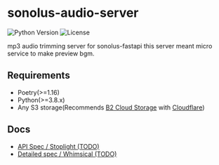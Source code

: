 # sonolus-audio-server
![Python Version](https://img.shields.io/badge/python-v3.8-blue)
![License](https://img.shields.io/badge/license-AGPLv3%2B-green)

mp3 audio trimming server for sonolus-fastapi
this server meant micro service to make preview bgm.


## Requirements

* Poetry(>=1.16)
* Python(>=3.8.x)
* Any S3 storage(Recommends [B2 Cloud Storage](https://www.backblaze.com/b2/cloud-storage.html) with [Cloudflare](https://cloudflare.com/))


## Docs
- [API Spec / Stoplight (TODO)](#)
- [Detailed spec / Whimsical (TODO)](#)

